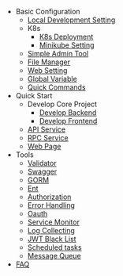 * Basic Configuration
    * [Local Development Setting](simple-admin/en/docs/env_setting.md)
    * K8s
      * [K8s Deployment](simple-admin/en/docs/k8s-deploy.md)
      * [Minikube Setting](simple-admin/en/docs/minikube.md)
    * [Simple Admin Tool](simple-admin/en/docs/simple-admin-tools.md)
    * [File Manager](/simple-admin/en/docs/file_manager.md)
    * [Web Setting](/simple-admin/en/docs/web-setting.md)
    * [Global Variable](/simple-admin/en/docs/global_vars.md)
    * [Quick Commands](/simple-admin/en/docs/quickcmd.md)
* Quick Start
    * Develop Core Project
      * [Develop Backend](simple-admin/en/docs/quick_develop_example.md)
      * [Develop Frontend](simple-admin/en/docs/web_develop_example.md)
    * [API Service](simple-admin/en/docs/api_example.md)
    * [RPC Service](simple-admin/en/docs/rpc_example.md)
    * [Web Page](simple-admin/en/docs/web_codegen.md)
* Tools
    * [Validator](/simple-admin/en/docs/validator.md)
    * [Swagger](simple-admin/en/docs/swagger.md)
    * [GORM](simple-admin/en/docs/gorm.md)
    * [Ent](simple-admin/en/docs/ent.md)
    * [Authorization](simple-admin/en/docs/authorization.md)
    * [Error Handling](simple-admin/en/docs/error_handling.md)
    * [Oauth](simple-admin/en/docs/oauth.md)
    * [Service Monitor](simple-admin/en/docs/prometheus.md)
    * [Log Collecting](simple-admin/en/docs/log-collection.md)
    * [JWT Black List](simple-admin/en/docs/jwt_blacklist.md)
    * [Scheduled tasks](simple-admin/en/docs/cron.md)
    * [Message Queue](simple-admin/en/docs/rocketmq.md)
* [FAQ](simple-admin/en/docs/FAQ.md) 